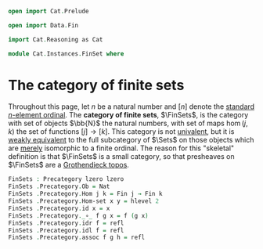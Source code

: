 ```agda
open import Cat.Prelude

open import Data.Fin

import Cat.Reasoning as Cat

module Cat.Instances.FinSet where
```

# The category of finite sets

Throughout this page, let $n$ be a natural number and $[n]$ denote the
[standard $n$-element ordinal]. The **category of finite sets**,
$\FinSets$, is the category with set of objects $\bb{N}$ the natural
numbers, with set of maps $\hom(j,k)$ the set of functions $[j] \to
[k]$. This category is not [univalent], but it is [weakly equivalent] to the
full subcategory of $\Sets$ on those objects which are [merely]
isomorphic to a finite ordinal. The reason for this "skeletal"
definition is that $\FinSets$ is a small category, so that presheaves on
$\FinSets$ are a [Grothendieck topos].

[standard $n$-element ordinal]: Data.Fin.html
[univalent]: Cat.Univalent.html
[weakly equivalent]: Cat.Functor.Equivalence.html#between-categories
[merely]: 1Lab.HIT.Truncation.html
[Grothendieck topos]: Topoi.Base.html

```agda
FinSets : Precategory lzero lzero
FinSets .Precategory.Ob = Nat
FinSets .Precategory.Hom j k = Fin j → Fin k
FinSets .Precategory.Hom-set x y = hlevel 2
FinSets .Precategory.id x = x
FinSets .Precategory._∘_ f g x = f (g x)
FinSets .Precategory.idr f = refl
FinSets .Precategory.idl f = refl
FinSets .Precategory.assoc f g h = refl
```
